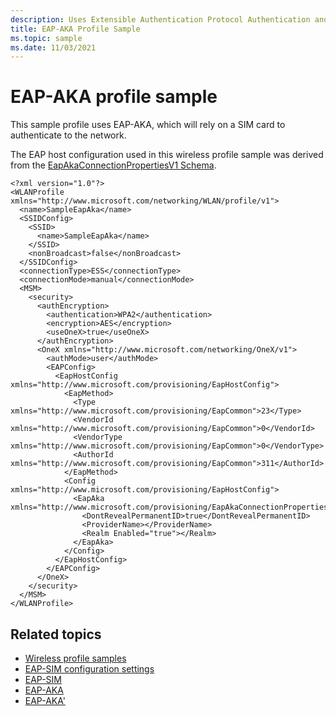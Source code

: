 ```yaml
---
description: Uses Extensible Authentication Protocol Authentication and Key Agreement (EAP-AKA).
title: EAP-AKA Profile Sample
ms.topic: sample
ms.date: 11/03/2021
---
```


# EAP-AKA profile sample

This sample profile uses EAP-AKA, which will rely on a SIM card to authenticate to the network.

The EAP host configuration used in this wireless profile sample was derived from the [EapAkaConnectionPropertiesV1 Schema](/openspecs/windows_protocols/ms-gpwl/6ce02b66-0cbd-47cf-bc34-0903b163aab0).

``` syntax
<?xml version="1.0"?>
<WLANProfile xmlns="http://www.microsoft.com/networking/WLAN/profile/v1">
  <name>SampleEapAka</name>
  <SSIDConfig>
    <SSID>
      <name>SampleEapAka</name>
    </SSID>
    <nonBroadcast>false</nonBroadcast>
  </SSIDConfig>
  <connectionType>ESS</connectionType>
  <connectionMode>manual</connectionMode>
  <MSM>
    <security>
      <authEncryption>
        <authentication>WPA2</authentication>
        <encryption>AES</encryption>
        <useOneX>true</useOneX>
      </authEncryption>
      <OneX xmlns="http://www.microsoft.com/networking/OneX/v1">
        <authMode>user</authMode>
        <EAPConfig>
          <EapHostConfig xmlns="http://www.microsoft.com/provisioning/EapHostConfig">
            <EapMethod>
              <Type xmlns="http://www.microsoft.com/provisioning/EapCommon">23</Type>
              <VendorId xmlns="http://www.microsoft.com/provisioning/EapCommon">0</VendorId>
              <VendorType xmlns="http://www.microsoft.com/provisioning/EapCommon">0</VendorType>
              <AuthorId xmlns="http://www.microsoft.com/provisioning/EapCommon">311</AuthorId>
            </EapMethod>
            <Config xmlns="http://www.microsoft.com/provisioning/EapHostConfig">
              <EapAka xmlns="http://www.microsoft.com/provisioning/EapAkaConnectionPropertiesV1">
                <DontRevealPermanentID>true</DontRevealPermanentID>
                <ProviderName></ProviderName>
                <Realm Enabled="true"></Realm>
              </EapAka>
            </Config>
          </EapHostConfig>
        </EAPConfig>
      </OneX>
    </security>
  </MSM>
</WLANProfile>
```

## Related topics

* [Wireless profile samples](wireless-profile-samples.md)
* [EAP-SIM configuration settings](/windows-server/networking/technologies/extensible-authentication-protocol/network-access#eap-sim-configuration-settings)
* [EAP-SIM](/openspecs/windows_protocols/ms-gpwl/73eddc23-79a2-4b02-966a-a8a909cd76e9)
* [EAP-AKA](/openspecs/windows_protocols/ms-gpwl/6ce02b66-0cbd-47cf-bc34-0903b163aab0)
* [EAP-AKA'](/openspecs/windows_protocols/ms-gpwl/cb085b34-e160-4eba-b292-bc748ae461b6)
